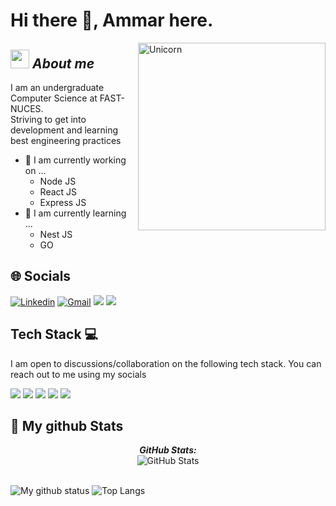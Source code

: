 # Hi there 👋, Ammar here. 


<img align="right" width=300px alt="Unicorn" src="https://tenor.com/view/cat-typing-typing-on-computer-computer-work-laptop-gif-21481919.gif" />

## <img src="https://media.giphy.com/media/ObNTw8Uzwy6KQ/giphy.gif" width="30px">&nbsp;***About me***

I am an undergraduate Computer Science at FAST-NUCES. <br>
Striving to get into development and learning best engineering practices
- 🔭 I am currently working on ...
  - Node JS
  - React JS
  - Express JS
- 🧐 I am currently learning ...
  - Nest JS
  - GO
  
## 🌐 Socials

<p><a href = "https://www.linkedin.com/in/muhammad-ammar-siddiqui-09b519221/"><img src = "https://img.shields.io/badge/-Ammar-blue?style=plastic&logo=Linkedin" alt="Linkedin" /></a>
  <a href = "mailto:ammarsiddiqui247@gmail.com"><img src = "https://img.shields.io/badge/-ammarsiddiqui247@gmail.com-black?style=plastic&logo=gmail" alt = "Gmail"/></a>
  <a href = "https://www.hackerrank.com/ammarsiddiqui247?hr_r=1"><img src = "https://img.shields.io/badge/-@ammar-black?style=plastic&logo=hackerrank" /></a>
  <a href = "https://leetcode.com/siddki02/"><img src = "https://img.shields.io/badge/-@ammar-lightyellow?style=plastic&logo=leetcode" /></a>
</p>

## Tech Stack 💻

I am open to discussions/collaboration on the following tech stack. You can reach out to me using my socials
<p>
  <img src = "https://img.shields.io/badge/--black?style=plastic&logo=c" />
  <img src = "https://img.shields.io/badge/-C++-black?style=plastic&logo=cplusplus" />
  <img src = "https://img.shields.io/badge/-Python-green?style=plastic&logo=python" />
  <img src = "https://img.shields.io/badge/-JavaScript-yellowgreen?style=plastic&logo=javascript"/>
  <img src = "https://img.shields.io/badge/--black?style=plastic&logo=dotnet" />
  
  <img />
  <img />
  <img />
  
</p>



<h2>👀 My github Stats</h2>

<div>
<!--   <p align="center">
    <b><em>Now listening to:</em></b> <br/>
    <img src="https://spotify-github-profile.vercel.app/api/view?uid=Bhargavi-hash&cover_image=true&theme=novatorem" alt="Now Listenting to" />
  </p> -->
  
  <p align="center">
  <b><em>GitHub Stats:</em></b> <br/>
    <img src="https://github-readme-streak-stats.herokuapp.com/?user=siddiki002" alt="GitHub Stats" /> <br/><br/>
  
</div>

![My github status](https://github-readme-stats.vercel.app/api?username=siddiki002&show_icons=true&include_all_commits=true)
![Top Langs](https://github-readme-stats.vercel.app/api/top-langs/?username=siddiki002&layout=compact)

<!--
**siddiki002/siddiki002** is a ✨ _special_ ✨ repository because its `README.md` (this file) appears on your GitHub profile.

Here are some ideas to get you started:

- 🔭 I’m currently working on ...
- 🌱 I’m currently learning ...
- 👯 I’m looking to collaborate on ...
- 🤔 I’m looking for help with ...
- 💬 Ask me about ...
- 📫 How to reach me: ...
- 😄 Pronouns: ...
- ⚡ Fun fact: ...
-->
